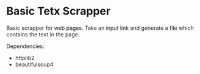 # Basic Tetx Scrapper

Basic scrapper for web pages. Take an input link and generate a file which contains the text in the page.

Dependencies:
- httplib2
- beautifulsoup4
